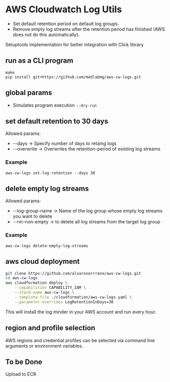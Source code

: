 # AWS Cloudwatch Log Utils

- Set default retention period on default log groups.
- Remove empty log streams after the retention period has finished (AWS does not do this automatically).

Setuptools implementation for better integration with Click library

## run as a CLI program

```
make
pip install git+https://github.com/medlabmg/aws-cw-logs.git
```

## global params

- Simulates program execution
  `--dry-run`

## set default retention to 30 days

Allowed params:

- --days -> Specify number of days to retaing logs
- --overwrite -> Overwrites the retention-period of existing log streams

### Example

`aws-cw-logs set-log-retention --days 30`

## delete empty log streams

Allowed params:

- --log-group-name -> Name of the log group whose empty log streams you want to delete
- --rm-non-empty -> to delete all log streams from the target log group

### Example

`aws-cw-logs delete-empty-log-streams`

## aws cloud deployment

```sh
git clone https://github.com/alvaroserrrano/aws-cw-logs.git
cd aws-cw-logs
aws cloudformation deploy \
	--capabilities CAPABILITY_IAM \
	--stack-name aws-cw-logs \
	--template-file ./cloudformation/aws-cw-logs.yaml \
	--parameter-overrides LogRetentionInDays=30
```

This will install the log minder in your AWS account and run every hour.

## region and profile selection

AWS regions and credential profiles can be selected via command line
arguments or environment variables.

## To be Done

Upload to ECR
